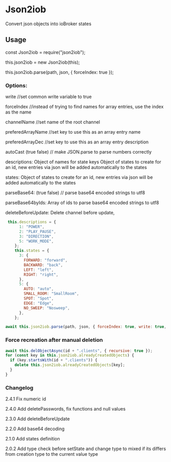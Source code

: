
# Json2iob

Convert json objects into ioBroker states 


## Usage

const Json2iob = require("json2iob");

this.json2iob = new Json2iob(this);

this.json2iob.parse(path, json, { forceIndex: true });


### Options:
write //set common write variable to true

forceIndex //instead of trying to find names for array entries, use the index as the name

channelName //set name of the root channel

preferedArrayName //set key to use this as an array entry name

preferedArrayDec //set key to use this as an array entry description

autoCast (true false) // make JSON.parse to parse numbers correctly

descriptions: Object of names for state keys
Object of states to create for an id, new entries via json will be added automatically to the states

states: Object of states to create for an id, new entries via json will be added automatically to the states

parseBase64: (true false) // parse base64 encoded strings to utf8

parseBase64byIds: Array of ids to parse base64 encoded strings to utf8

deleteBeforeUpdate: Delete channel before update,

```javascript
 this.descriptions = {
      1: "POWER",
      2: "PLAY_PAUSE",
      3: "DIRECTION",
      5: "WORK_MODE",
    };
    this.states = {
      3: {
        FORWARD: "forward",
        BACKWARD: "back",
        LEFT: "left",
        RIGHT: "right",
      },
      5: {
        AUTO: "auto",
        SMALL_ROOM: "SmallRoom",
        SPOT: "Spot",
        EDGE: "Edge",
        NO_SWEEP: "Nosweep",
      },
    };

await this.json2iob.parse(path, json, { forceIndex: true, write: true, descriptions: this.descriptions, states: this.states });
```

### Force recreation after manual deletion
```javascript
await this.delObjectAsync(id + ".clients", { recursive: true });
for (const key in this.json2iob.alreadyCreatedObjects) {
  if (key.startsWith(id + ".clients")) {
    delete this.json2iob.alreadyCreatedObjects[key];
  }
}
```


### Changelog

2.4.1 Fix numeric id

2.4.0 Add deletePasswords, fix functions and null values

2.3.0 Add deleteBeforeUpdate

2.2.0 Add base64 decoding

2.1.0 Add states definition

2.0.2 Add type check before setState and change type to mixed if its differs from creation type to the current value type